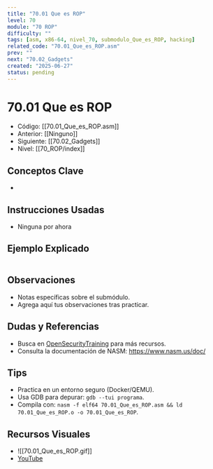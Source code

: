 ```yaml
---
title: "70.01 Que es ROP"
level: 70
module: "70 ROP"
difficulty: ""
tags: [asm, x86-64, nivel_70, submodulo_Que_es_ROP, hacking]
related_code: "70.01_Que_es_ROP.asm"
prev: ""
next: "70.02_Gadgets"
created: "2025-06-27"
status: pending
---
```


# 70.01 Que es ROP

- Código: [[70.01_Que_es_ROP.asm]]  
- Anterior: [[Ninguno]]  
- Siguiente: [[70.02_Gadgets]]  
- Nivel: [[70_ROP/index]]  

## Conceptos Clave
- 

## Instrucciones Usadas
- Ninguna por ahora

## Ejemplo Explicado
```asm

```

## Observaciones
- Notas específicas sobre el submódulo.
- Agrega aquí tus observaciones tras practicar.

## Dudas y Referencias
- Busca en [OpenSecurityTraining](https://opensecuritytraining.info/) para más recursos.
- Consulta la documentación de NASM: https://www.nasm.us/doc/

## Tips
- Practica en un entorno seguro (Docker/QEMU).
- Usa GDB para depurar: `gdb --tui programa`.
- Compila con: `nasm -f elf64 70.01_Que_es_ROP.asm && ld 70.01_Que_es_ROP.o -o 70.01_Que_es_ROP`.

## Recursos Visuales
- ![[70.01_Que_es_ROP.gif]]  
- [YouTube](https://youtube.com/placeholder)
